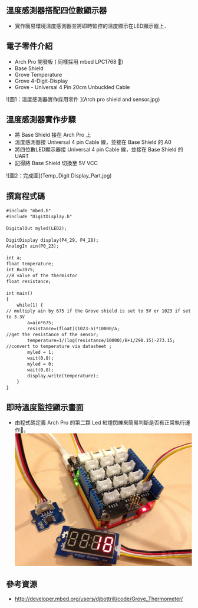 
## 溫度感測器搭配四位數顯示器

* 實作簡易環境溫度感測器並將即時監控的溫度顯示在LED顯示器上．

## 電子零件介紹

* Arch Pro 開發板 ( 同樣採用 mbed  LPC1768 )
* Base Shield 
* Grove Temperature 
* Grove 4-Digit-Display 
* Grove - Universal 4 Pin 20cm Unbuckled Cable

![圖1：溫度感測器實作採用零件 ](Arch pro shield and sensor.jpg)

## 溫度感測器實作步驟

* 將 Base Shield 接在 Arch Pro 上 
* 溫度感測器接 Universal 4 pin Cable 線，並接在 Base Shield 的 A0 
* 將四位數LED顯示器接 Universal 4 pin Cable 線，並接在 Base Shield 的 UART
* 記得將 Base Shield 切換至 5V VCC 

![圖2：完成圖](Temp_Digit Display_Part.jpg)

## 撰寫程式碼

```
#include "mbed.h"
#include "DigitDisplay.h"

DigitalOut myled(LED2);

DigitDisplay display(P4_29, P4_28);
AnalogIn ain(P0_23);

int a;
float temperature;
int B=3975;                                                         //B value of the thermistor
float resistance;

int main()
{
    while(1) {
// multiply ain by 675 if the Grove shield is set to 5V or 1023 if set to 3.3V
        a=ain*675;
        resistance=(float)(1023-a)*10000/a;                         //get the resistance of the sensor;
        temperature=1/(log(resistance/10000)/B+1/298.15)-273.15;    //convert to temperature via datasheet ;
        myled = 1;
        wait(0.8);
        myled = 0;
        wait(0.8);
        display.write(temperature);
    }
}

```
## 即時溫度監控顯示畫面 

* 由程式碼定義 Arch Pro 的第二顆 Led 紅燈閃爍來簡易判斷是否有正常執行運作。
![圖3：溫度監控即時顯示LED實作](/temperature_detector_prototype.jpg)

## 參考資源
* http://developer.mbed.org/users/djbottrill/code/Grove_Thermometer/

